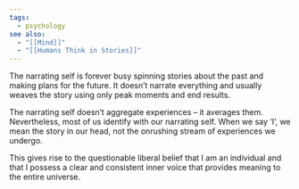```yaml
---
tags:
  - psychology
see also:
  - "[[Mind]]"
  - "[[Humans Think in Stories]]"
---
```

The narrating self is forever busy spinning stories about the past and making plans for the future. It doesn’t narrate everything and usually weaves the story using only peak moments and end results.

The narrating self doesn’t aggregate experiences – it averages them. Nevertheless, most of us identify with our narrating self. When we say ‘I’, we mean the story in our head, not the onrushing stream of experiences we undergo.

This gives rise to the questionable liberal belief that I am an individual and that I possess a clear and consistent inner voice that provides meaning to the entire universe.

